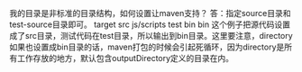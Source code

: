 我的目录是非标准的目录结构，如何设置让maven支持？
答：指定source目录和test-source目录即可。
<build> 
<directory>target</directory> 
<sourceDirectory>src</sourceDirectory> 
<scriptSourceDirectory>js/scripts</scriptSourceDirectory> 
<testSourceDirectory>test</testSourceDirectory> 
<outputDirectory>bin</outputDirectory> 
<testOutputDirectory>bin</testOutputDirectory> 
</build>
这个例子把源代码设置成了src目录，测试代码在test目录，所以输出到bin目录。这里要注意，directory如果也设置成bin目录的话，maven打包的时候会引起死循环，因为directory是所有工作存放的地方，默认包含outputDirectory定义的目录在内。
